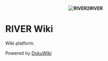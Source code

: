 <h4 align="center">
<img src="http://wiki.river2river-project.eu/_media/logo.jpg" width="" alt="RIVER2RIVER">
</h4>

# RIVER Wiki

Wiki platform.


Powered by [DokuWiki](http://www.dokuwiki.org/)

